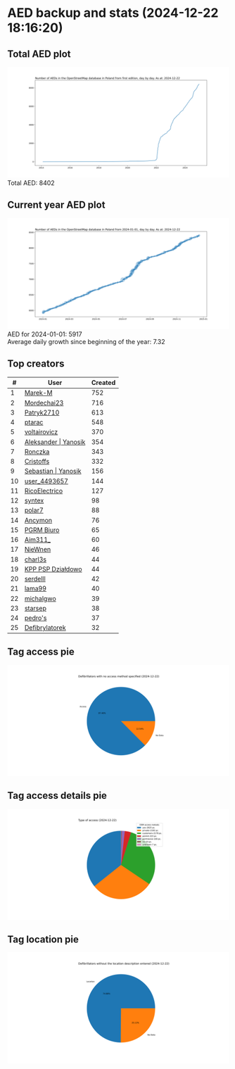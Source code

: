 # AED backup and stats (2024-12-22 18:16:20)


## Total AED plot
![](report_data/total_aed.svg)
Total AED: 8402

## Current year AED plot
![](report_data/current_year_aed.svg)\
AED for 2024-01-01: 5917\
Average daily growth since beginning of the year: 7.32

## Top creators
| # | User | Created |
| ------------- | ------------- | ------------- |
| 1 | [Marek-M](<https://www.openstreetmap.org/user/Marek-M>) | 752 |
| 2 | [Mordechai23](<https://www.openstreetmap.org/user/Mordechai23>) | 716 |
| 3 | [Patryk2710](<https://www.openstreetmap.org/user/Patryk2710>) | 613 |
| 4 | [ptarac](<https://www.openstreetmap.org/user/ptarac>) | 548 |
| 5 | [voltairovicz](<https://www.openstreetmap.org/user/voltairovicz>) | 370 |
| 6 | [Aleksander &#124; Yanosik](<https://www.openstreetmap.org/user/Aleksander &#124; Yanosik>) | 354 |
| 7 | [Ronczka](<https://www.openstreetmap.org/user/Ronczka>) | 343 |
| 8 | [Cristoffs](<https://www.openstreetmap.org/user/Cristoffs>) | 332 |
| 9 | [Sebastian &#124; Yanosik](<https://www.openstreetmap.org/user/Sebastian &#124; Yanosik>) | 156 |
| 10 | [user_4493657](<https://www.openstreetmap.org/user/user_4493657>) | 144 |
| 11 | [RicoElectrico](<https://www.openstreetmap.org/user/RicoElectrico>) | 127 |
| 12 | [syntex](<https://www.openstreetmap.org/user/syntex>) | 98 |
| 13 | [polar7](<https://www.openstreetmap.org/user/polar7>) | 88 |
| 14 | [Ancymon](<https://www.openstreetmap.org/user/Ancymon>) | 76 |
| 15 | [PGRM Biuro](<https://www.openstreetmap.org/user/PGRM Biuro>) | 65 |
| 16 | [Aim311_](<https://www.openstreetmap.org/user/Aim311_>) | 60 |
| 17 | [NieWnen](<https://www.openstreetmap.org/user/NieWnen>) | 46 |
| 18 | [charl3s](<https://www.openstreetmap.org/user/charl3s>) | 44 |
| 19 | [KPP PSP Działdowo](<https://www.openstreetmap.org/user/KPP PSP Działdowo>) | 44 |
| 20 | [serdelll](<https://www.openstreetmap.org/user/serdelll>) | 42 |
| 21 | [lama99](<https://www.openstreetmap.org/user/lama99>) | 40 |
| 22 | [michalgwo](<https://www.openstreetmap.org/user/michalgwo>) | 39 |
| 23 | [starsep](<https://www.openstreetmap.org/user/starsep>) | 38 |
| 24 | [pedro's](<https://www.openstreetmap.org/user/pedro's>) | 37 |
| 25 | [Defibrylatorek](<https://www.openstreetmap.org/user/Defibrylatorek>) | 32 |

## Tag access pie
![](report_data/tag_access.svg)

## Tag access details pie
![](report_data/tag_access_details.svg)

## Tag location pie
![](report_data/tag_location.svg)
